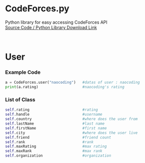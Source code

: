 # CodeForces.py
Python library for easy accessing CodeForces API <br>
[Source Code / Python Library Download Link](https://naocoding.github.io/CodeForces.py/CodeForces.py)

<br>



<h1>User</h1>
<h3>Example Code</h3>

```py
a = CodeForces.user("naocoding")   #datas of user : naocoding
print(a.rating)                    #naocoding's rating
```

<h3>List of Class</h3>

```py
self.rating                        #rating
self.handle                        #username
self.country                       #where does the user from
self.lastName                      #last name
self.firstName                     #first name
self.city                          #where does the user live
self.friend                        #friend count
self.rank                          #rank
self.maxRating                     #max rating
self.maxRank                       #max rank
self.organization                  #organization
```

